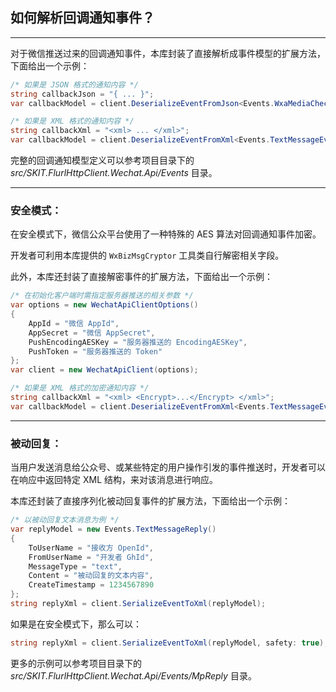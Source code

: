 ﻿## 如何解析回调通知事件？

---

对于微信推送过来的回调通知事件，本库封装了直接解析成事件模型的扩展方法，下面给出一个示例：

```csharp
/* 如果是 JSON 格式的通知内容 */
string callbackJson = "{ ... }";
var callbackModel = client.DeserializeEventFromJson<Events.WxaMediaCheckEvent>(callbackJson);

/* 如果是 XML 格式的通知内容 */
string callbackXml = "<xml> ... </xml>";
var callbackModel = client.DeserializeEventFromXml<Events.TextMessageEvent>(callbackXml);
```

完整的回调通知模型定义可以参考项目目录下的 _src/SKIT.FlurlHttpClient.Wechat.Api/Events_ 目录。

---

### 安全模式：

在安全模式下，微信公众平台使用了一种特殊的 AES 算法对回调通知事件加密。

开发者可利用本库提供的 `WxBizMsgCryptor` 工具类自行解密相关字段。

此外，本库还封装了直接解密事件的扩展方法，下面给出一个示例：

```csharp
/* 在初始化客户端时需指定服务器推送的相关参数 */
var options = new WechatApiClientOptions()
{
    AppId = "微信 AppId",
    AppSecret = "微信 AppSecret",
    PushEncodingAESKey = "服务器推送的 EncodingAESKey",
    PushToken = "服务器推送的 Token"
};
var client = new WechatApiClient(options);

/* 如果是 XML 格式的加密通知内容 */
string callbackXml = "<xml> <Encrypt>...</Encrypt> </xml>";
var callbackModel = client.DeserializeEventFromXml<Events.TextMessageEvent>(callbackXml, safety: true);
```

---

### 被动回复：

当用户发送消息给公众号、或某些特定的用户操作引发的事件推送时，开发者可以在响应中返回特定 XML 结构，来对该消息进行响应。

本库还封装了直接序列化被动回复事件的扩展方法，下面给出一个示例：

```csharp
/* 以被动回复文本消息为例 */
var replyModel = new Events.TextMessageReply()
{
    ToUserName = "接收方 OpenId",
    FromUserName = "开发者 GhId",
    MessageType = "text", 
    Content = "被动回复的文本内容",
    CreateTimestamp = 1234567890
};
string replyXml = client.SerializeEventToXml(replyModel);
```

如果是在安全模式下，那么可以：

```csharp
string replyXml = client.SerializeEventToXml(replyModel, safety: true);
```

更多的示例可以参考项目目录下的 _src/SKIT.FlurlHttpClient.Wechat.Api/Events/MpReply_ 目录。